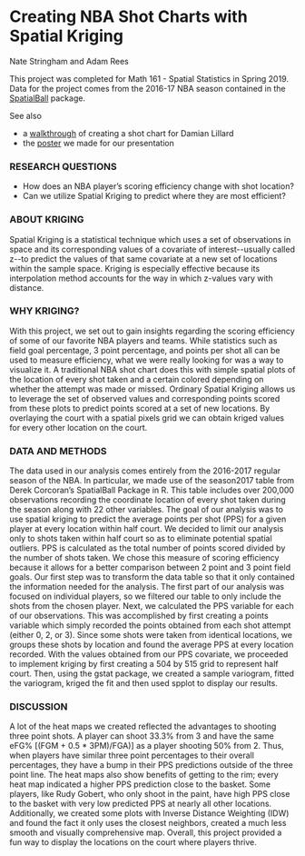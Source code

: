 # Creating NBA Shot Charts with Spatial Kriging
Nate Stringham and Adam Rees

This project was completed for Math 161 - Spatial Statistics in Spring 2019.
Data for the project comes from the 2016-17 NBA season contained in the [SpatialBall](https://cran.r-project.org/web/packages/SpatialBall/index.html) package.

See also
* a [walkthrough](NBA-heatmaps/NBA-heatmaps.html) of creating a shot chart for Damian Lillard
* the [poster](NBA-heatmaps/NBA-heatmaps-poster.pdf) we made for our presentation

### RESEARCH QUESTIONS
* How does an NBA player’s scoring efficiency change with shot location? 
* Can we utilize Spatial Kriging to predict where they are most efficient?

### ABOUT KRIGING
Spatial Kriging is a statistical technique which uses a set of observations in space and its corresponding values of a covariate of interest--usually called z--to predict the values of that same covariate at a new set of locations within the sample space. Kriging is especially effective because its interpolation method accounts for the way in which z-values vary with distance.

### WHY KRIGING?
With this project, we set out to gain insights regarding the scoring efficiency of some of our favorite NBA players and teams. While statistics such as field goal percentage, 3 point percentage, and points per shot all can be used to measure efficiency, what we were really looking for was a way to visualize it. A traditional NBA shot chart does this with simple spatial plots of the location of every shot taken and a certain colored depending on whether the attempt was made or missed. Ordinary Spatial Kriging allows us to leverage the set of observed values and corresponding points scored from these plots to predict points scored at a set of new locations. By overlaying the court with a spatial pixels grid we can obtain kriged values for every other location on the court.

### DATA AND METHODS
The data used in our analysis comes entirely from the 2016-2017 regular season of the NBA. In particular, we made use of the season2017 table from Derek Corcoran’s SpatialBall Package in R. This table includes over 200,000 observations recording the coordinate location of every shot taken during the season along with 22 other variables.
The goal of our analysis was to use spatial kriging to predict the average points per shot (PPS) for a given player at every location within half court. We decided to limit our analysis only to shots taken within half court so as to eliminate potential spatial outliers. PPS is calculated as the total number of points scored divided by the number of shots taken. We chose this measure of scoring efficiency because it allows for a better comparison between 2 point and 3 point field goals.
Our first step was to transform the data table so that it only contained the information needed for the analysis. The first part of our analysis was focused on individual players, so we filtered our table to only include the shots from the chosen player. Next, we calculated the PPS variable for each of our observations. This was accomplished by first creating a points variable which simply recorded the points obtained from each shot attempt (either 0, 2, or 3). Since some shots were taken from identical locations, we groups these shots by location and found the average PPS at every location recorded.
With the values obtained from our PPS covariate, we proceeded to implement kriging by first creating a 504 by 515 grid to represent half court. Then, using the gstat package, we created a sample variogram, fitted the variogram, kriged the fit and then used spplot to display our results.

### DISCUSSION
A lot of the heat maps we created reflected the advantages to shooting three point shots. A player can shoot 33.3% from 3 and have the same eFG% [(FGM + 0.5 * 3PM)/FGA)] as a player shooting 50% from 2. Thus, when players have similar three point percentages to their overall percentages, they have a bump in their PPS predictions outside of the three point line. The heat maps also show benefits of getting to the rim; every heat map indicated a higher PPS prediction close to the basket. Some players, like Rudy Gobert, who only shoot in the paint, have high PPS close to the basket with very low predicted PPS at nearly all other locations. Additionally, we created some plots with Inverse Distance Weighting (IDW) and found the fact it only uses the closest neighbors, created a much less smooth and visually comprehensive map. Overall, this project provided a fun way to display the locations on the court where players thrive.
